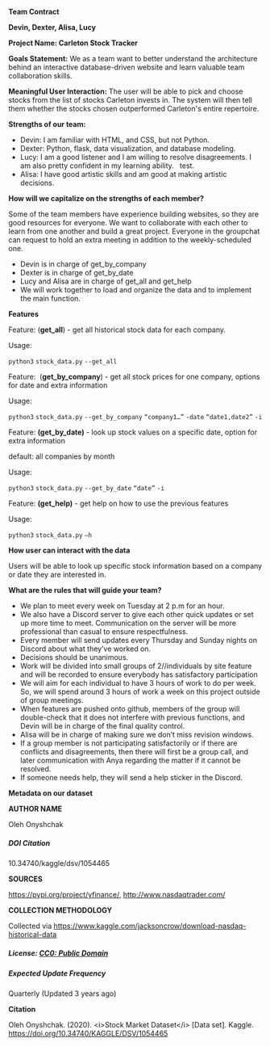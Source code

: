 **Team Contract**

**Devin, Dexter, Alisa, Lucy**

**Project Name: Carleton Stock Tracker**

**Goals Statement:** We as a team want to better understand the architecture behind an interactive database-driven website and learn valuable team collaboration skills.

**Meaningful User Interaction:** The user will be able to pick and choose stocks from the list of stocks Carleton invests in. The system will then tell them whether the stocks chosen outperformed Carleton's entire repertoire. 

**Strengths of our team:**

- Devin: I am familiar with HTML, and CSS, but not Python.
- Dexter: Python, flask, data visualization, and database modeling. 
- Lucy: I am a good listener and I am willing to resolve disagreements. I am also pretty confident in my learning ability.   test.
- Alisa: I have good artistic skills and am good at making artistic decisions. 

**How will we capitalize on the strengths of each member?**

Some of the team members have experience building websites, so they are good resources for everyone. We want to collaborate with each other to learn from one another and build a great project. Everyone in the groupchat can request to hold an extra meeting in addition to the weekly-scheduled one. 

- Devin is in charge of get\_by\_company
- Dexter is in charge of get\_by\_date 
- Lucy and Alisa are in charge of get\_all and get\_help 
- We will work together to load and organize the data and to implement the main function. 


**Features** 

Feature: (**get\_all**) - get all historical stock data for each company.

Usage: 

`python3` `stock_data.py` `--get_all`

Feature:  (**get\_by\_company**) - get all stock prices for one company, options for date and extra information

Usage: 

`python3` `stock_data.py` `--get_by_company` `“company1…”` `-date` `“date1,date2”` `-i`

Feature: **(get\_by\_date)** - look up stock values on a specific date, option for extra information

default: all companies by month

Usage: 

`python3` `stock_data.py` `--get_by_date` `“date”` `-i`

Feature: **(get\_help)** - get help on how to use the previous features 

Usage:

&#x20;`python3` `stock_data.py` `–h`

**How user can interact with the data** 

Users will be able to look up specific stock information based on a company or date they are interested in. 


**What are the rules that will guide your team?** 

- We plan to meet every week on Tuesday at 2 p.m for an hour. 
- We also have a Discord server to give each other quick updates or set up more time to meet. Communication on the server will be more professional than casual to ensure respectfulness.
- Every member will send updates every Thursday and Sunday nights on Discord about what they’ve worked on. 
- Decisions should be unanimous.
- Work will be divided into small groups of 2//individuals by site feature and will be recorded to ensure everybody has satisfactory participation
- We will aim for each individual to have 3 hours of work to do per week. So, we will spend around 3 hours of work a week on this project outside of group meetings. 
- When features are pushed onto github, members of the group will double-check that it does not interfere with previous functions, and Devin will be in charge of the final quality control. 
- Alisa will be in charge of making sure we don’t miss revision windows. 
- If a group member is not participating satisfactorily or if there are conflicts and disagreements, then there will first be a group call, and later communication with Anya regarding the matter if it cannot be resolved. 
- If someone needs help, they will send a help sticker in the Discord.

**Metadata on our dataset**

**AUTHOR NAME**

Oleh Onyshchak


##### DOI Citation

10.34740/kaggle/dsv/1054465

**SOURCES**

<https://pypi.org/project/yfinance/>, <http://www.nasdaqtrader.com/>

**COLLECTION METHODOLOGY**

Collected via <https://www.kaggle.com/jacksoncrow/download-nasdaq-historical-data>


##### License: [CC0: Public Domain](https://creativecommons.org/publicdomain/zero/1.0/)

##### Expected Update Frequency

Quarterly (Updated 3 years ago)

**Citation**

Oleh Onyshchak. (2020). \<i>Stock Market Dataset\</i> \[Data set]. Kaggle. <https://doi.org/10.34740/KAGGLE/DSV/1054465>
